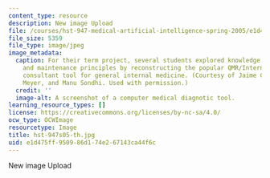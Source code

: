 ```yaml
---
content_type: resource
description: New image Upload
file: /courses/hst-947-medical-artificial-intelligence-spring-2005/e1d475ff950986d174e267143ca44f6c_hst-947s05-th.jpg
file_size: 5359
file_type: image/jpeg
image_metadata:
  caption: For their term project, several students explored knowledge acquisition
    and maintenance principles by reconstructing the popular QMR/Internist I diagnostic
    consultant tool for general internal medicine. (Courtesy of Jaime Chang, Mark
    Meyer, and Manu Sondhi. Used with permission.)
  credit: ''
  image-alt: A screenshot of a computer medical diagnotic tool.
learning_resource_types: []
license: https://creativecommons.org/licenses/by-nc-sa/4.0/
ocw_type: OCWImage
resourcetype: Image
title: hst-947s05-th.jpg
uid: e1d475ff-9509-86d1-74e2-67143ca44f6c
---
```

New image Upload